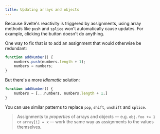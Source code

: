 ```yaml
---
title: Updating arrays and objects
---
```


Because Svelte's reactivity is triggered by assignments, using array methods like `push` and `splice` won't automatically cause updates. For example, clicking the button doesn't do anything.

One way to fix that is to add an assignment that would otherwise be redundant:

```js
function addNumber() {
	numbers.push(numbers.length + 1);
	numbers = numbers;
}
```

But there's a more *idiomatic* solution:

```js
function addNumber() {
	numbers = [...numbers, numbers.length + 1;]
}
```

You can use similar patterns to replace `pop`, `shift`, `unshift` and `splice`.

> Assignments to *properties* of arrays and objects — e.g. `obj.foo += 1` or `array[i] = x` — work the same way as assignments to the values themselves.
